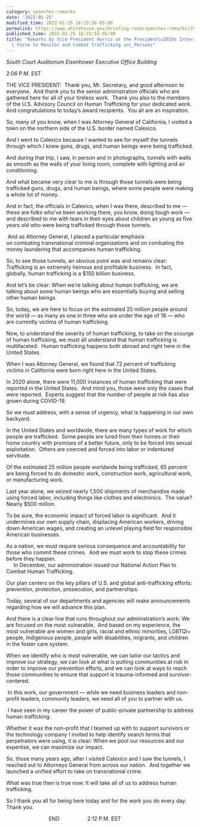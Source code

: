 ```yaml
---
category: speeches-remarks
date: '2022-01-25'
modified_time: 2022-01-25 16:23:56-05:00
permalink: https://www.whitehouse.gov/briefing-room/speeches-remarks/2022/01/25/remarks-by-vice-president-harris-at-the-presidents-interagency-task-force-to-monitor-and-combat-trafficking-in-persons/
published_time: 2022-01-25 16:23:55-05:00
title: "Remarks by Vice President Harris at the President\u2019s Interagency Task\
  \ Force to Monitor and Combat Trafficking in\_Persons"
---
```

 
*South Court Auditorium Eisenhower Executive Office Building*

2:06 P.M. EST  
  
THE VICE PRESIDENT:  Thank you, Mr. Secretary, and good afternoon to
everyone.  And thank you to the senior administration officials who are
gathered here for all of your tireless work.  Thank you also to the
members of the U.S. Advisory Council on Human Trafficking for your
dedicated work.  And congratulations to today’s award recipients.  You
all are an inspiration.  
  
So, many of you know, when I was Attorney General of California, I
visited a town on the northern side of the U.S. border named Calexico.  
  
And I went to Calexico because I wanted to see for myself the tunnels
through which I knew guns, drugs, and human beings were being
trafficked.  
  
And during that trip, I saw, in person and in photographs, tunnels with
walls as smooth as the walls of your living room, complete with lighting
and air conditioning.  
  
And what became very clear to me is through those tunnels were being
trafficked guns, drugs, and human beings, where some people were making
a whole lot of money.  
  
And in fact, the officials in Calexico, when I was there, described to
me — these are folks who’ve been working there, you know, doing tough
work — and described to me with tears in their eyes about children as
young as five years old who were being trafficked through those
tunnels.  
  
 And as Attorney General, I placed a particular emphasis  
on combating transnational criminal organizations and on combating the
money laundering that accompanies human trafficking.  
  
So, to see those tunnels, an obvious point was and remains clear:
Trafficking is an extremely heinous and profitable business.  In fact,
globally, human trafficking is a $150 billion business.  
  
And let’s be clear: When we’re talking about human trafficking, we are
talking about some human beings who are essentially buying and selling
other human beings.  
  
So, today, we are here to focus on the estimated 25 million people
around the world — as many as one in three who are under the age of 18 —
who are currently victims of human trafficking.  
  
Now, to understand the severity of human trafficking, to take on the
scourge of human trafficking, we must all understand that human
trafficking is multifaceted.  Human trafficking happens both abroad and
right here in the United States.  
  
When I was Attorney General, we found that 72 percent of trafficking
victims in California were born right here in the United States.  
  
In 2020 alone, there were 11,000 instances of human trafficking that
were reported in the United States.  And mind you, those were only the
cases that were reported.  Experts suggest that the number of people at
risk has also grown during COVID-19.  
  
So we must address, with a sense of urgency, what is happening in our
own backyard.  
  
In the United States and worldwide, there are many types of work for
which people are trafficked.  Some people are lured from their homes or
their home country with promises of a better future, only to be forced
into sexual exploitation.  Others are coerced and forced into labor or
indentured servitude.  
  
Of the estimated 25 million people worldwide being trafficked, 65
percent are being forced to do domestic work, construction work,
agricultural work, or manufacturing work.  
  
Last year alone, we seized nearly 1,500 shipments of merchandise made
using forced labor, including things like clothes and electronics.  The
value?  Nearly $500 million.  
  
To be sure, the economic impact of forced labor is significant.  And it
undermines our own supply chain, displacing American workers, driving
down American wages, and creating an unlevel playing field for
responsible American businesses.  
  
As a nation, we must require serious consequence and accountability for
those who commit these crimes.  And we must work to stop these crimes
before they happen.  
     In December, our administration issued our National Action Plan to
Combat Human Trafficking.  
  
Our plan centers on the key pillars of U.S. and global anti-trafficking
efforts: prevention, protection, prosecution, and partnerships.  
  
Today, several of our departments and agencies will make announcements
regarding how we will advance this plan.  
  
And there is a clear line that runs throughout our administration’s
work: We are focused on the most vulnerable.  And based on my
experience, the most vulnerable are women and girls, racial and ethnic
minorities, LGBTQI+ people, Indigenous people, people with disabilities,
migrants, and children in the foster care system.  
  
When we identify who is most vulnerable, we can tailor our tactics and
improve our strategy, we can look at what is putting communities at risk
in order to improve our prevention efforts, and we can look at ways to
reach those communities to ensure that support is trauma-informed and
survivor-centered.  
  
 In this work, our government — while we need business leaders and
non-profit leaders, community leaders, we need all of you to partner
with us.  
  
 I have seen in my career the power of public-private partnership to
address human trafficking.  
  
Whether it was the non-profit that I teamed up with to support survivors
or the technology company I invited to help identify search terms that
perpetrators were using, it is clear: When we pool our resources and our
expertise, we can maximize our impact.  
  
So, those many years ago, after I visited Calexico and I saw the
tunnels, I reached out to Attorneys General from across our nation.  And
together we launched a unified effort to take on transnational crime.  
  
What was true then is true now: It will take all of us to address human
trafficking.  
  
So I thank you all for being here today and for the work you do every
day.  Thank you.  
  
                             END                   2:12 P.M. EST
